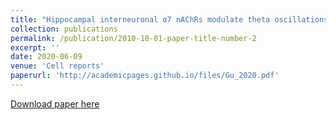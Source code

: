 ```yaml
---
title: "Hippocampal interneuronal α7 nAChRs modulate theta oscillations in freely moving mice"
collection: publications
permalink: /publication/2010-10-01-paper-title-number-2
excerpt: ''
date: 2020-06-09
venue: 'Cell reports'
paperurl: 'http://academicpages.github.io/files/Gu_2020.pdf'
---
```


[Download paper here](http://academicpages.github.io/files/Gu_2020.pdf)
